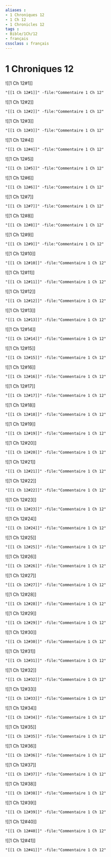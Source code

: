 ```yaml
---
aliases : 
- 1 Chroniques 12
- 1 Ch 12
- 1 Chronicles 12
tags : 
- Bible/1Ch/12
- français
cssclass : français
---
```


# 1 Chroniques 12

![[1 Ch 12#1]]

```query
"[[1 Ch 12#1]]" -file:"Commentaire 1 Ch 12"
```

![[1 Ch 12#2]]

```query
"[[1 Ch 12#2]]" -file:"Commentaire 1 Ch 12"
```

![[1 Ch 12#3]]

```query
"[[1 Ch 12#3]]" -file:"Commentaire 1 Ch 12"
```

![[1 Ch 12#4]]

```query
"[[1 Ch 12#4]]" -file:"Commentaire 1 Ch 12"
```

![[1 Ch 12#5]]

```query
"[[1 Ch 12#5]]" -file:"Commentaire 1 Ch 12"
```

![[1 Ch 12#6]]

```query
"[[1 Ch 12#6]]" -file:"Commentaire 1 Ch 12"
```

![[1 Ch 12#7]]

```query
"[[1 Ch 12#7]]" -file:"Commentaire 1 Ch 12"
```

![[1 Ch 12#8]]

```query
"[[1 Ch 12#8]]" -file:"Commentaire 1 Ch 12"
```

![[1 Ch 12#9]]

```query
"[[1 Ch 12#9]]" -file:"Commentaire 1 Ch 12"
```

![[1 Ch 12#10]]

```query
"[[1 Ch 12#10]]" -file:"Commentaire 1 Ch 12"
```

![[1 Ch 12#11]]

```query
"[[1 Ch 12#11]]" -file:"Commentaire 1 Ch 12"
```

![[1 Ch 12#12]]

```query
"[[1 Ch 12#12]]" -file:"Commentaire 1 Ch 12"
```

![[1 Ch 12#13]]

```query
"[[1 Ch 12#13]]" -file:"Commentaire 1 Ch 12"
```

![[1 Ch 12#14]]

```query
"[[1 Ch 12#14]]" -file:"Commentaire 1 Ch 12"
```

![[1 Ch 12#15]]

```query
"[[1 Ch 12#15]]" -file:"Commentaire 1 Ch 12"
```

![[1 Ch 12#16]]

```query
"[[1 Ch 12#16]]" -file:"Commentaire 1 Ch 12"
```

![[1 Ch 12#17]]

```query
"[[1 Ch 12#17]]" -file:"Commentaire 1 Ch 12"
```

![[1 Ch 12#18]]

```query
"[[1 Ch 12#18]]" -file:"Commentaire 1 Ch 12"
```

![[1 Ch 12#19]]

```query
"[[1 Ch 12#19]]" -file:"Commentaire 1 Ch 12"
```

![[1 Ch 12#20]]

```query
"[[1 Ch 12#20]]" -file:"Commentaire 1 Ch 12"
```

![[1 Ch 12#21]]

```query
"[[1 Ch 12#21]]" -file:"Commentaire 1 Ch 12"
```

![[1 Ch 12#22]]

```query
"[[1 Ch 12#22]]" -file:"Commentaire 1 Ch 12"
```

![[1 Ch 12#23]]

```query
"[[1 Ch 12#23]]" -file:"Commentaire 1 Ch 12"
```

![[1 Ch 12#24]]

```query
"[[1 Ch 12#24]]" -file:"Commentaire 1 Ch 12"
```

![[1 Ch 12#25]]

```query
"[[1 Ch 12#25]]" -file:"Commentaire 1 Ch 12"
```

![[1 Ch 12#26]]

```query
"[[1 Ch 12#26]]" -file:"Commentaire 1 Ch 12"
```

![[1 Ch 12#27]]

```query
"[[1 Ch 12#27]]" -file:"Commentaire 1 Ch 12"
```

![[1 Ch 12#28]]

```query
"[[1 Ch 12#28]]" -file:"Commentaire 1 Ch 12"
```

![[1 Ch 12#29]]

```query
"[[1 Ch 12#29]]" -file:"Commentaire 1 Ch 12"
```

![[1 Ch 12#30]]

```query
"[[1 Ch 12#30]]" -file:"Commentaire 1 Ch 12"
```

![[1 Ch 12#31]]

```query
"[[1 Ch 12#31]]" -file:"Commentaire 1 Ch 12"
```

![[1 Ch 12#32]]

```query
"[[1 Ch 12#32]]" -file:"Commentaire 1 Ch 12"
```

![[1 Ch 12#33]]

```query
"[[1 Ch 12#33]]" -file:"Commentaire 1 Ch 12"
```

![[1 Ch 12#34]]

```query
"[[1 Ch 12#34]]" -file:"Commentaire 1 Ch 12"
```

![[1 Ch 12#35]]

```query
"[[1 Ch 12#35]]" -file:"Commentaire 1 Ch 12"
```

![[1 Ch 12#36]]

```query
"[[1 Ch 12#36]]" -file:"Commentaire 1 Ch 12"
```

![[1 Ch 12#37]]

```query
"[[1 Ch 12#37]]" -file:"Commentaire 1 Ch 12"
```

![[1 Ch 12#38]]

```query
"[[1 Ch 12#38]]" -file:"Commentaire 1 Ch 12"
```

![[1 Ch 12#39]]

```query
"[[1 Ch 12#39]]" -file:"Commentaire 1 Ch 12"
```

![[1 Ch 12#40]]

```query
"[[1 Ch 12#40]]" -file:"Commentaire 1 Ch 12"
```

![[1 Ch 12#41]]

```query
"[[1 Ch 12#41]]" -file:"Commentaire 1 Ch 12"
```

